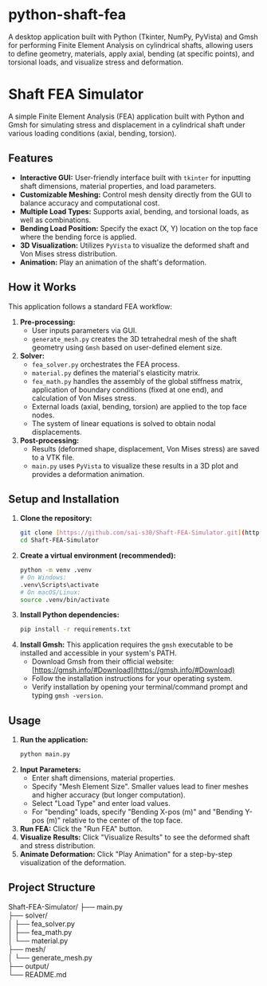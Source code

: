 # python-shaft-fea
A desktop application built with Python (Tkinter, NumPy, PyVista) and Gmsh for performing Finite Element Analysis on cylindrical shafts, allowing users to define geometry, materials, apply axial, bending (at specific points), and torsional loads, and visualize stress and deformation.

# Shaft FEA Simulator

A simple Finite Element Analysis (FEA) application built with Python and Gmsh for simulating stress and displacement in a cylindrical shaft under various loading conditions (axial, bending, torsion).

## Features

* **Interactive GUI:** User-friendly interface built with `tkinter` for inputting shaft dimensions, material properties, and load parameters.
* **Customizable Meshing:** Control mesh density directly from the GUI to balance accuracy and computational cost.
* **Multiple Load Types:** Supports axial, bending, and torsional loads, as well as combinations.
* **Bending Load Position:** Specify the exact (X, Y) location on the top face where the bending force is applied.
* **3D Visualization:** Utilizes `PyVista` to visualize the deformed shaft and Von Mises stress distribution.
* **Animation:** Play an animation of the shaft's deformation.

## How it Works

This application follows a standard FEA workflow:

1.  **Pre-processing:**
    * User inputs parameters via GUI.
    * `generate_mesh.py` creates the 3D tetrahedral mesh of the shaft geometry using `Gmsh` based on user-defined element size.
2.  **Solver:**
    * `fea_solver.py` orchestrates the FEA process.
    * `material.py` defines the material's elasticity matrix.
    * `fea_math.py` handles the assembly of the global stiffness matrix, application of boundary conditions (fixed at one end), and calculation of Von Mises stress.
    * External loads (axial, bending, torsion) are applied to the top face nodes.
    * The system of linear equations is solved to obtain nodal displacements.
3.  **Post-processing:**
    * Results (deformed shape, displacement, Von Mises stress) are saved to a VTK file.
    * `main.py` uses `PyVista` to visualize these results in a 3D plot and provides a deformation animation.

## Setup and Installation

1.  **Clone the repository:**
    ```bash
    git clone [https://github.com/sai-s30/Shaft-FEA-Simulator.git](https://github.com/sai-s30/Shaft-FEA-Simulator.git)
    cd Shaft-FEA-Simulator
    ```
2.  **Create a virtual environment (recommended):**
    ```bash
    python -m venv .venv
    # On Windows:
    .venv\Scripts\activate
    # On macOS/Linux:
    source .venv/bin/activate
    ```
3.  **Install Python dependencies:**
    ```bash
    pip install -r requirements.txt
    ```
4.  **Install Gmsh:**
    This application requires the `gmsh` executable to be installed and accessible in your system's PATH.
    * Download Gmsh from their official website: [https://gmsh.info/#Download](https://gmsh.info/#Download)
    * Follow the installation instructions for your operating system.
    * Verify installation by opening your terminal/command prompt and typing `gmsh -version`.

## Usage

1.  **Run the application:**
    ```bash
    python main.py
    ```
2.  **Input Parameters:**
    * Enter shaft dimensions, material properties.
    * Specify "Mesh Element Size". Smaller values lead to finer meshes and higher accuracy (but longer computation).
    * Select "Load Type" and enter load values.
    * For "bending" loads, specify "Bending X-pos (m)" and "Bending Y-pos (m)" relative to the center of the top face.
3.  **Run FEA:** Click the "Run FEA" button.
4.  **Visualize Results:** Click "Visualize Results" to see the deformed shaft and stress distribution.
5.  **Animate Deformation:** Click "Play Animation" for a step-by-step visualization of the deformation.

## Project Structure

Shaft-FEA-Simulator/
├── main.py                
├── solver/                
│   ├── fea_solver.py       
│   ├── fea_math.py         
│   └── material.py        
├── mesh/                  
│   └── generate_mesh.py    
├── output/                
└── README.md              
